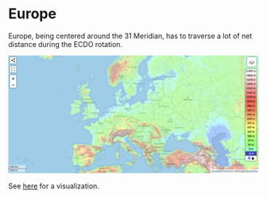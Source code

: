# Europe

Europe, being centered around the 31 Meridian, has to traverse a lot of net distance during the ECDO rotation.

![eu](img/europe-elevation.png "eu")

See [here](https://github.com/sovrynn/ecdo/tree/master/6-LITERATURE-MEDIA/nobulart/ecdo-visualizations) for a visualization.